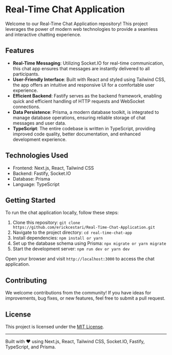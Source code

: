 # Real-Time Chat Application

Welcome to our Real-Time Chat Application repository! This project leverages the power of modern web technologies to provide a seamless and interactive chatting experience.

## Features

- **Real-Time Messaging**: Utilizing Socket.IO for real-time communication, this chat app ensures that messages are instantly delivered to all participants.
- **User-Friendly Interface**: Built with React and styled using Tailwind CSS, the app offers an intuitive and responsive UI for a comfortable user experience.
- **Efficient Backend**: Fastify serves as the backend framework, enabling quick and efficient handling of HTTP requests and WebSocket connections.
- **Data Persistence**: Prisma, a modern database toolkit, is integrated to manage database operations, ensuring reliable storage of chat messages and user data.
- **TypeScript**: The entire codebase is written in TypeScript, providing improved code quality, better documentation, and enhanced development experience.

## Technologies Used

- Frontend: Next.js, React, Tailwind CSS
- Backend: Fastify, Socket.IO
- Database: Prisma
- Language: TypeScript

## Getting Started

To run the chat application locally, follow these steps:

1. Clone this repository: `git clone https://github.com/erickcestari/Real-Time-Chat-Application.git`
2. Navigate to the project directory: `cd real-time-chat-app`
3. Install dependencies: `npm install or yarn`
4. Set up the database schema using Prisma: `npx migrate or yarn migrate`
5. Start the development server: `npm run dev or yarn dev`

Open your browser and visit `http://localhost:3000` to access the chat application.

## Contributing

We welcome contributions from the community! If you have ideas for improvements, bug fixes, or new features, feel free to submit a pull request.

## License

This project is licensed under the [MIT License](LICENSE).

---

Built with ❤️ using Next.js, React, Tailwind CSS, Socket.IO, Fastify, TypeScript, and Prisma.